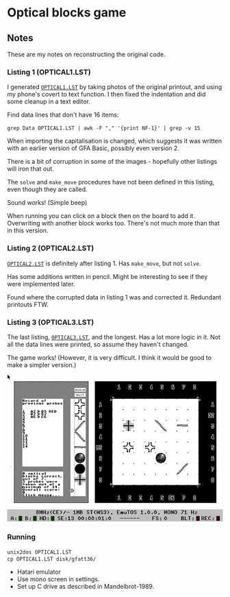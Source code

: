 # Optical blocks game

## Notes

These are my notes on reconstructing the original code.

### Listing 1 (OPTICAL1.LST)

I generated [`OPTICAL1.LST`](OPTICAL1.LST) by taking photos of the original printout, and using my phone's covert to text function. I then fixed the indentation and did some cleanup in a text editor.

Find data lines that don't have 16 items:

```
grep Data OPTICAL1.LST | awk -F "," '{print NF-1}' | grep -v 15
```

When importing the capitalisation is changed, which suggests it was written with an earlier version of GFA Basic, possibly even version 2.

There is a bit of corruption in some of the images - hopefully other listings will iron that out.

The `solve` and `make_move` procedures have not been defined in this listing, even though they are called.

Sound works! (Simple beep)

When running you can click on a block then on the board to add it. Overwriting with another block works too. There's not much more than that in this version.

### Listing 2 (OPTICAL2.LST)

[`OPTICAL2.LST`](OPTICAL2.LST) is definitely after listing 1. Has `make_move`, but not `solve`.

Has some additions written in pencil. Might be interesting to see if they were implemented later.

Found where the corrupted data in listing 1 was and corrected it. Redundant printouts FTW.

### Listing 3 (OPTICAL3.LST)

The last listing, [`OPTICAL3.LST`](OPTICAL3.LST), and the longest. Has a lot more logic in it. Not all the data lines were printed, so assume they haven't changed.

The game works! (However, it is very difficult. I think it would be good to make a simpler version.)

![Optical blocks game running on the Hatari ST emulator](images/st_game.png)

### Running

```
unix2dos OPTICAL1.LST
cp OPTICAL1.LST disk/gfatt36/
```

- Hatari emulator
- Use mono screen in settings.
- Set up C drive as described in Mandelbrot-1989.

